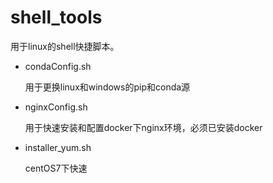 # shell_tools
用于linux的shell快捷脚本。

+ condaConfig.sh

  用于更换linux和windows的pip和conda源
  
+ nginxConfig.sh

  用于快速安装和配置docker下nginx环境，必须已安装docker
  
+ installer_yum.sh

  centOS7下快速